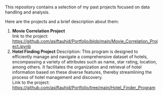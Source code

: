 This repository contains a selection of my past projects focused on data handling and analysis.

Here are the projects and a brief description about them:
1) __Movie Correlation Project__   
   link to the project: https://github.com/asiftauhid/Portfolio/blob/main/Movie_Correlation_Project.ipynb
3) __Hotel Finding Project__
   Description: This program is designed to efficiently manage and navigate a comprehensive dataset of hotels, encompassing a variety of         attributes such as name, star rating, location, among others. It facilitates the organization and retrieval of hotel information based on     these diverse features, thereby streamlining the process of hotel management and discovery.   
   Link to the project: https://github.com/asiftauhid/Portfolio/tree/main/Hotel_Finder_Program
